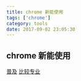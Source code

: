 ```yaml
---
title: chrome 新能使用
tags: ['chrome']
category: tools
date: 2017-09-02 23:05:30
---
```


##  chrome 新能使用

[普及](https://www.cnblogs.com/ranyonsue/p/9342839.html)
[比较专业](https://zhuanlan.zhihu.com/p/40743684)
